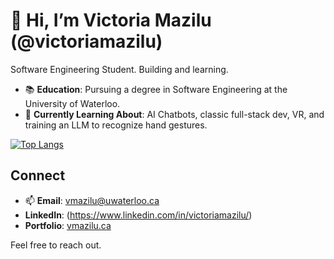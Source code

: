 # 👋 Hi, I’m Victoria Mazilu (@victoriamazilu)

Software Engineering Student. Building and learning.

- 📚 **Education**: Pursuing a degree in Software Engineering at the University of Waterloo.
- 🌱 **Currently Learning About**: AI Chatbots, classic full-stack dev, VR, and training an LLM to recognize hand gestures.


[![Top Langs](https://github-readme-stats.vercel.app/api/top-langs/?username=victoriamazilu&size_weight=0.5&count_weight=0.5&hide=HTML,CSS&layout=compact&theme=vision-friendly-dark)](https://github.com/anuraghazra/github-readme-stats)

## Connect

- 📫 **Email**: vmazilu@uwaterloo.ca
- **LinkedIn**: (https://www.linkedin.com/in/victoriamazilu/)
- **Portfolio**: [vmazilu.ca](https://vmazilu.ca/)

Feel free to reach out.
